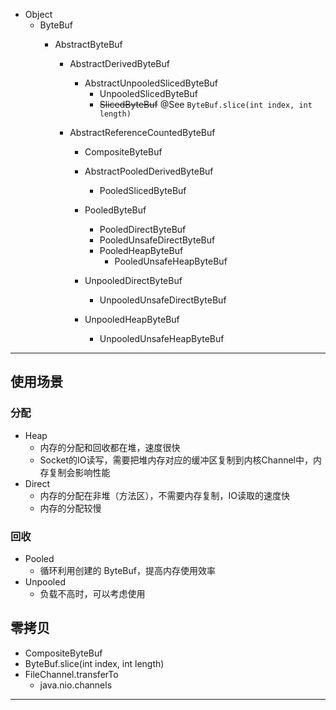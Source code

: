 * Object
    * ByteBuf
        * AbstractByteBuf

            * AbstractDerivedByteBuf
                * AbstractUnpooledSlicedByteBuf
                    * UnpooledSlicedByteBuf
                    * ~~SlicedByteBuf~~ @See `ByteBuf.slice(int index, int length)`

            * AbstractReferenceCountedByteBuf             

                * CompositeByteBuf

                * AbstractPooledDerivedByteBuf
                    * PooledSlicedByteBuf

                * PooledByteBuf
                    * PooledDirectByteBuf
                    * PooledUnsafeDirectByteBuf
                    * PooledHeapByteBuf
                        * PooledUnsafeHeapByteBuf
                * UnpooledDirectByteBuf
                    * UnpooledUnsafeDirectByteBuf
                * UnpooledHeapByteBuf
                    * UnpooledUnsafeHeapByteBuf

---

## 使用场景

### 分配

* Heap
    * 内存的分配和回收都在堆，速度很快
    * Socket的IO读写，需要把堆内存对应的缓冲区复制到内核Channel中，内存复制会影响性能
* Direct
    * 内存的分配在非堆（方法区），不需要内存复制，IO读取的速度快
    * 内存的分配较慢

### 回收

* Pooled
    * 循环利用创建的 ByteBuf，提高内存使用效率
* Unpooled
    * 负载不高时，可以考虑使用

## 零拷贝

* CompositeByteBuf
* ByteBuf.slice(int index, int length)
* FileChannel.transferTo
    * java.nio.channels

---
